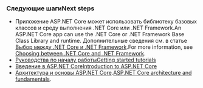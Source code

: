 ### <a name="next-steps"></a><span data-ttu-id="f46e8-101">Следующие шаги</span><span class="sxs-lookup"><span data-stu-id="f46e8-101">Next steps</span></span>

* <span data-ttu-id="f46e8-102">Приложение ASP.NET Core может использовать библиотеку базовых классов и среду выполнения .NET Core или .NET Framework.</span><span class="sxs-lookup"><span data-stu-id="f46e8-102">An ASP.NET Core app can use the .NET Core or .NET Framework Base Class Library and runtime.</span></span> <span data-ttu-id="f46e8-103">Дополнительные сведения см. в статье [Выбор между .NET Core и .NET Framework](/dotnet/articles/standard/choosing-core-framework-server).</span><span class="sxs-lookup"><span data-stu-id="f46e8-103">For more information, see [Choosing between .NET Core and .NET Framework](/dotnet/articles/standard/choosing-core-framework-server).</span></span>
* [<span data-ttu-id="f46e8-104">Руководства по началу работы</span><span class="sxs-lookup"><span data-stu-id="f46e8-104">Getting started tutorials</span></span>](xref:tutorials/index)
* [<span data-ttu-id="f46e8-105">Введение в ASP.NET Core</span><span class="sxs-lookup"><span data-stu-id="f46e8-105">Introduction to ASP.NET Core</span></span>](xref:index) 
* <span data-ttu-id="f46e8-106">[Архитектура и основы ASP.NET Core](xref:fundamentals/index).</span><span class="sxs-lookup"><span data-stu-id="f46e8-106">[ASP.NET Core architecture and fundamentals](xref:fundamentals/index).</span></span>